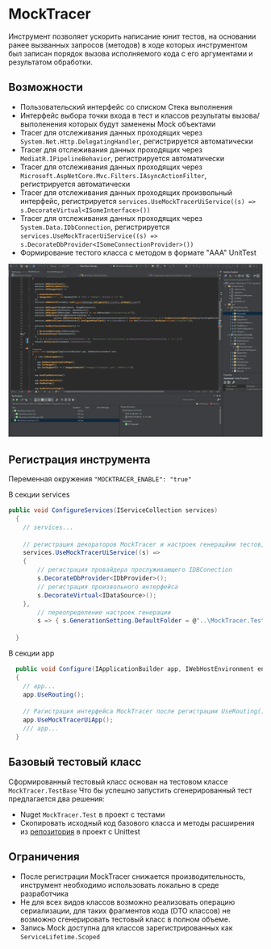 ﻿# MockTracer
 Инструмент позволяет ускорить написание юнит тестов, на основании ранее вызванных запросов (методов) в ходе которых инструментом был записан порядок вызова исполняемого кода с его аргументами и результатом обработки.

## Возможности
 - Пользовательский интерфейс со списком Стека выполнения
 - Интерфейс выбора точки входа в тест и классов результаты вызова/выполенения которых будут заменены Mock объектами
 - Tracer для отслеживания данных проходящих через `System.Net.Http.DelegatingHandler`, регистрируется автоматически
 - Tracer для отслеживания данных проходящих через `MediatR.IPipelineBehavior`, регистрируется автоматически
 - Tracer для отслеживания данных проходящих через `Microsoft.AspNetCore.Mvc.Filters.IAsyncActionFilter`, регистрируется автоматически
 - Tracer для отслеживания данных проходящих произвольный интерфейс, регистрируется `services.UseMockTracerUiService((s) => s.DecorateVirtual<ISomeInterface>())`
 - Tracer для отслеживания данных проходящих через `System.Data.IDbConnection`, регистрируется `services.UseMockTracerUiService((s) => s.DecorateDbProvider<ISomeConnectionProvider>())`
 - Формирование тестого класса с методом в формате "AAA" UnitTest

![Demo](./demo.gif)


## Регистрация инструмента

Переменная окружения  `"MOCKTRACER_ENABLE": "true"`

В секции services
```C#
public void ConfigureServices(IServiceCollection services)
  {
    // services...

    // регистрация декораторов MockTracer и настроек генерацйии тестов, после регистрации основного кода!
    services.UseMockTracerUiService((s) =>
    {
        // регистрация провайдера прослуживающего IDBConection
        s.DecorateDbProvider<IDbProvider>();
        // регистрация произвольного интерфейса
        s.DecorateVirtual<IDataSource>();
    },
        // переопределение настроек генерации
        s => { s.GenerationSetting.DefaultFolder = @"..\MockTracer.Test\Generated"; });

  }
```

В секции app

```C#
  public void Configure(IApplicationBuilder app, IWebHostEnvironment env)
  {
    // app...
    app.UseRouting();

    // Рагистрация интерфейса MockTracer после регистрации UseRouting()
    app.UseMockTracerUiApp();
    /// app...
  }
```

## Базовый тестовый класс

Сформированный тестовый класс основан на тестовом классе `MockTracer.TestBase`
Что бы успешно запустить сгенерированный тест предлагается два решения:
 - Nuget `MockTracer.Test` в проект с тестами
 - Скопировать исходный код базового класса и методы расширения из [репозитория](https://github.com/unby/MoqTracer/tree/master/src/MockTracer/Test) в проект с Unittest

## Ограничения 

 - После регистрации MockTracer снижается производительность, инструмент необходимо использовать локально в среде разработчика
 - Не для всех видов классов возможно реализовать операцию сериализации, для таких фрагментов кода (DTO классов) не возможно сгенерировать тестовый класс в полном объеме.
 - Запись Mock доступна для классов зарегистрированных как `ServiceLifetime.Scoped`